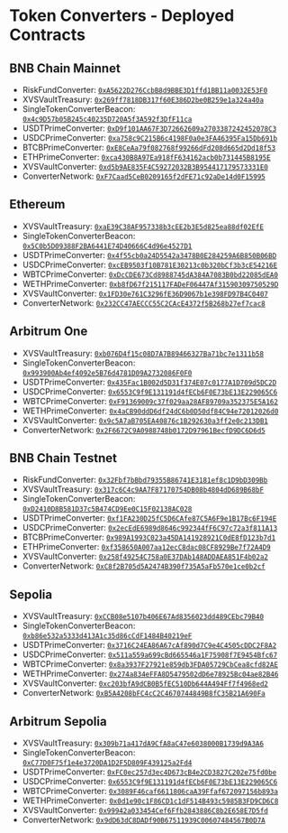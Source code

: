 # Token Converters - Deployed Contracts

## BNB Chain Mainnet

* RiskFundConverter: [`0xA5622D276CcbB8d9BBE3D1ffd1BB11a0032E53F0`](https://bscscan.com/address/0xA5622D276CcbB8d9BBE3D1ffd1BB11a0032E53F0)
* XVSVaultTreasury: [`0x269ff7818DB317f60E386D2be0B259e1a324a40a`](https://bscscan.com/address/0x269ff7818DB317f60E386D2be0B259e1a324a40a)
* SingleTokenConverterBeacon: [`0x4c9D57b05B245c40235D720A5f3A592f3DfF11ca`](https://bscscan.com/address/0x4c9D57b05B245c40235D720A5f3A592f3DfF11ca)
* USDTPrimeConverter: [`0xD9f101AA67F3D72662609a2703387242452078C3`](https://bscscan.com/address/0xD9f101AA67F3D72662609a2703387242452078C3)
* USDCPrimeConverter: [`0xa758c9C215B6c4198F0a0e3FA46395Fa15Db691b`](https://bscscan.com/address/0xa758c9C215B6c4198F0a0e3FA46395Fa15Db691b)
* BTCBPrimeConverter: [`0xE8CeAa79f082768f99266dFd208d665d2Dd18f53`](https://bscscan.com/address/0xE8CeAa79f082768f99266dFd208d665d2Dd18f53)
* ETHPrimeConverter: [`0xca430B8A97Ea918fF634162acb0b731445B8195E`](https://bscscan.com/address/0xca430B8A97Ea918fF634162acb0b731445B8195E)
* XVSVaultConverter: [`0xd5b9AE835F4C59272032B3B954417179573331E0`](https://bscscan.com/address/0xd5b9AE835F4C59272032B3B954417179573331E0)
* ConverterNetwork: [`0xF7Caad5CeB0209165f2dFE71c92aDe14d0F15995`](https://bscscan.com/address/0xF7Caad5CeB0209165f2dFE71c92aDe14d0F15995)

## Ethereum

* XVSVaultTreasury: [`0xaE39C38AF957338b3cEE2b3E5d825ea88df02EfE`](https://etherscan.io/address/0xaE39C38AF957338b3cEE2b3E5d825ea88df02EfE)
* SingleTokenConverterBeacon: [`0x5C0b5D09388F2BA6441E74D40666C4d96e4527D1`](https://etherscan.io/address/0x5C0b5D09388F2BA6441E74D40666C4d96e4527D1)
* USDTPrimeConverter: [`0x4f55cb0a24D5542a3478B0E284259A6B850B06BD`](https://etherscan.io/address/0x4f55cb0a24D5542a3478B0E284259A6B850B06BD)
* USDCPrimeConverter: [`0xcEB9503f10B781E30213c0b320bCf3b3cE54216E`](https://etherscan.io/address/0xcEB9503f10B781E30213c0b320bCf3b3cE54216E)
* WBTCPrimeConverter: [`0xDcCDE673Cd8988745dA384A7083B0bd22085dEA0`](https://etherscan.io/address/0xDcCDE673Cd8988745dA384A7083B0bd22085dEA0)
* WETHPrimeConverter: [`0xb8fD67f215117FADeF06447Af31590309750529D`](https://etherscan.io/address/0xb8fD67f215117FADeF06447Af31590309750529D)
* XVSVaultConverter: [`0x1FD30e761C3296fE36D9067b1e398FD97B4C0407`](https://etherscan.io/address/0x1FD30e761C3296fE36D9067b1e398FD97B4C0407)
* ConverterNetwork: [`0x232CC47AECCC55C2CAcE4372f5B268b27ef7cac8`](https://etherscan.io/address/0x232CC47AECCC55C2CAcE4372f5B268b27ef7cac8)

## Arbitrum One

* XVSVaultTreasury: [`0xb076D4f15c08D7A7B89466327Ba71bc7e1311b58`](https://arbiscan.io/address/0xb076D4f15c08D7A7B89466327Ba71bc7e1311b58)
* SingleTokenConverterBeacon: [`0x993900Ab4ef4092e5B76d4781D09A2732086F0F0`](https://arbiscan.io/address/0x993900Ab4ef4092e5B76d4781D09A2732086F0F0)
* USDTPrimeConverter: [`0x435Fac1B002d5D31f374E07c0177A1D709d5DC2D`](https://arbiscan.io/address/0x435Fac1B002d5D31f374E07c0177A1D709d5DC2D)
* USDCPrimeConverter: [`0x6553C9f9E131191d4fECb6F0E73bE13E229065C6`](https://arbiscan.io/address/0x6553C9f9E131191d4fECb6F0E73bE13E229065C6)
* WBTCPrimeConverter: [`0xF91369009c37f029aa28AF89709a352375E5A162`](https://arbiscan.io/address/0xF91369009c37f029aa28AF89709a352375E5A162)
* WETHPrimeConverter: [`0x4aCB90ddD6df24dC6b0D50df84C94e72012026d0`](https://arbiscan.io/address/0x4aCB90ddD6df24dC6b0D50df84C94e72012026d0)
* XVSVaultConverter: [`0x9c5A7aB705EA40876c1B292630a3ff2e0c213DB1`](https://arbiscan.io/address/0x9c5A7aB705EA40876c1B292630a3ff2e0c213DB1)
* ConverterNetwork: [`0x2F6672C9A0988748b0172D97961BecfD9DC6D6d5`](https://arbiscan.io/address/0x2F6672C9A0988748b0172D97961BecfD9DC6D6d5)

## BNB Chain Testnet

* RiskFundConverter: [`0x32Fbf7bBbd79355B86741E3181ef8c1D9bD309Bb`](https://testnet.bscscan.com/address/0x32Fbf7bBbd79355B86741E3181ef8c1D9bD309Bb)
* XVSVaultTreasury: [`0x317c6C4c9AA7F87170754DB08b4804dD689B68bF`](https://testnet.bscscan.com/address/0x317c6C4c9AA7F87170754DB08b4804dD689B68bF)
* SingleTokenConverterBeacon: [`0xD2410D8B581D37c5B474CD9Ee0C15F02138AC028`](https://testnet.bscscan.com/address/0xD2410D8B581D37c5B474CD9Ee0C15F02138AC028)
* USDTPrimeConverter: [`0xf1FA230D25fC5D6CAfe87C5A6F9e1B17Bc6F194E`](https://testnet.bscscan.com/address/0xf1FA230D25fC5D6CAfe87C5A6F9e1B17Bc6F194E)
* USDCPrimeConverter: [`0x2ecEdE6989d8646c992344fF6C97c72a3f811A13`](https://testnet.bscscan.com/address/0x2ecEdE6989d8646c992344fF6C97c72a3f811A13)
* BTCBPrimeConverter: [`0x989A1993C023a45DA141928921C0dE8fD123b7d1`](https://testnet.bscscan.com/address/0x989A1993C023a45DA141928921C0dE8fD123b7d1)
* ETHPrimeConverter: [`0xf358650A007aa12ecC8dac08CF8929Be7f72A4D9`](https://testnet.bscscan.com/address/0xf358650A007aa12ecC8dac08CF8929Be7f72A4D9)
* XVSVaultConverter: [`0x258f49254C758a0E37DAb148ADDAEA851F4b02a2`](https://testnet.bscscan.com/address/0x258f49254C758a0E37DAb148ADDAEA851F4b02a2)
* ConverterNetwork: [`0xC8f2B705d5A2474B390f735A5aFb570e1ce0b2cf`](https://testnet.bscscan.com/address/0xC8f2B705d5A2474B390f735A5aFb570e1ce0b2cf)

## Sepolia

* XVSVaultTreasury: [`0xCCB08e5107b406E67Ad8356023dd489CEbc79B40`](https://sepolia.etherscan.io/address/0xCCB08e5107b406E67Ad8356023dd489CEbc79B40)
* SingleTokenConverterBeacon: [`0xb86e532a5333d413A1c35d86cCdF1484B40219eF`](https://sepolia.etherscan.io/address/0xb86e532a5333d413A1c35d86cCdF1484B40219eF)
* USDTPrimeConverter: [`0x3716C24EA86A67cAf890d7C9e4C4505cDDC2F8A2`](https://sepolia.etherscan.io/address/0x3716C24EA86A67cAf890d7C9e4C4505cDDC2F8A2)
* USDCPrimeConverter: [`0x511a559a699cBd665546a1F75908f7E9454Bfc67`](https://sepolia.etherscan.io/address/0x511a559a699cBd665546a1F75908f7E9454Bfc67)
* WBTCPrimeConverter: [`0x8a3937F27921e859db3FDA05729CbCea8cfd82AE`](https://sepolia.etherscan.io/address/0x8a3937F27921e859db3FDA05729CbCea8cfd82AE)
* WETHPrimeConverter: [`0x274a834eFFA8D5479502dD6e78925Bc04ae82B46`](https://sepolia.etherscan.io/address/0x274a834eFFA8D5479502dD6e78925Bc04ae82B46)
* XVSVaultConverter: [`0xc203bfA9dCB0B5fEC510Db644A494Ff7f4968ed2`](https://sepolia.etherscan.io/address/0xc203bfA9dCB0B5fEC510Db644A494Ff7f4968ed2)
* ConverterNetwork: [`0xB5A4208bFC4cC2C4670744849B8fC35B21A690Fa`](https://sepolia.etherscan.io/address/0xB5A4208bFC4cC2C4670744849B8fC35B21A690Fa)

## Arbitrum Sepolia

* XVSVaultTreasury: [`0x309b71a417dA9CfA8aC47e6038000B1739d9A3A6`](https://sepolia.arbiscan.io/address/0x309b71a417dA9CfA8aC47e6038000B1739d9A3A6)
* SingleTokenConverterBeacon: [`0xC77D0F75f1e4e3720DA1D2F5D809F439125a2Fd4`](https://sepolia.arbiscan.io/address/0xC77D0F75f1e4e3720DA1D2F5D809F439125a2Fd4)
* USDTPrimeConverter: [`0xFC0ec257d3ec4D673cB4e2CD3827C202e75fd0be`](https://sepolia.arbiscan.io/address/0xFC0ec257d3ec4D673cB4e2CD3827C202e75fd0be)
* USDCPrimeConverter: [`0x6553C9f9E131191d4fECb6F0E73bE13E229065C6`](https://sepolia.arbiscan.io/address/0x6553C9f9E131191d4fECb6F0E73bE13E229065C6)
* WBTCPrimeConverter: [`0x3089F46caf6611806caA39Ffaf672097156b893a`](https://sepolia.arbiscan.io/address/0x3089F46caf6611806caA39Ffaf672097156b893a)
* WETHPrimeConverter: [`0x0d1e90c1F86CD1c1dF514B493c5985B3FD9CD6C8`](https://sepolia.arbiscan.io/address/0x0d1e90c1F86CD1c1dF514B493c5985B3FD9CD6C8)
* XVSVaultConverter: [`0x99942a033454Cef6Ffb2843886C8b2E658E7D5fd`](https://sepolia.arbiscan.io/address/0x99942a033454Cef6Ffb2843886C8b2E658E7D5fd)
* ConverterNetwork: [`0x9dD63dC8DADf90B67511939C00607484567B0D7A`](https://sepolia.arbiscan.io/address/0x9dD63dC8DADf90B67511939C00607484567B0D7A)
